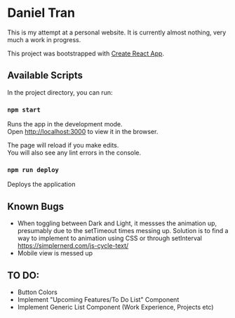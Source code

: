 # Daniel Tran

This is my attempt at a personal website. It is currently almost nothing, very much a work in progress.

This project was bootstrapped with [Create React App](https://github.com/facebook/create-react-app).

## Available Scripts

In the project directory, you can run:

### `npm start`

Runs the app in the development mode.\
Open [http://localhost:3000](http://localhost:3000) to view it in the browser.

The page will reload if you make edits.\
You will also see any lint errors in the console.

### `npm run deploy`

Deploys the application


## Known Bugs
- When toggling between Dark and Light, it messses the animation up, presumably due to the setTimeout times messing up. Solution is to find a way to implement to animation using CSS or through setInterval https://simplernerd.com/js-cycle-text/
- Mobile view is messed up

## TO DO:
- Button Colors
- Implement "Upcoming Features/To Do List" Component
- Implement Generic List Component (Work Experience, Projects etc)